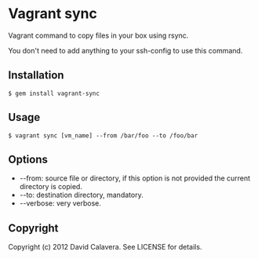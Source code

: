 # Vagrant sync

Vagrant command to copy files in your box using rsync.

You don't need to add anything to your ssh-config to use this command.

## Installation

```
$ gem install vagrant-sync
```

## Usage

```
$ vagrant sync [vm_name] --from /bar/foo --to /foo/bar
```

## Options

* --from:    source file or directory, if this option is not provided the current directory is copied.
* --to:      destination directory, mandatory.
* --verbose: very verbose.

## Copyright

Copyright (c) 2012 David Calavera. See LICENSE for details.
